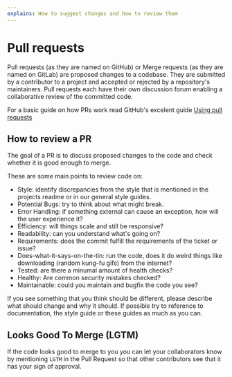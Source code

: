 ```yaml
---
explains: How to suggest changes and how to review them
---
```


# Pull requests

Pull requests (as they are named on GitHub) or Merge requests (as they are named on GitLab) are proposed changes to a codebase. They are submitted by a contributor to a project and accepted or rejected by a repository's maintainers. Pull requests each have their own discussion forum enabling a collaborative review of the committed code. 

For a basic guide on how PRs work read GitHub's excelent guide [Using pull requests](https://help.github.com/articles/using-pull-requests/.)

## How to review a PR

The goal of a PR is to discuss proposed changes to the code and check whether it is good enough to merge.

These are some main points to review code on:

- Style: identify discrepancies from the style that is mentioned in the projects readme or in our general style guides.
- Potential Bugs: try to think about what might break.
- Error Handling: if something external can cause an exception, how will the user experience it?
- Efficiency: will things scale and still be responsive?
- Readability: can you understand what's going on?
- Requirements: does the commit fulfill the requirements of the ticket or issue?
- Does-what-it-says-on-the-tin: run the code, does it do weird things like downloading (random kung-fu gifs) from the internet?
- Tested: are there a minumal amount of health checks?
- Healthy: Are common security mistakes checked?
- Maintainable: could you maintain and bugfix the code you see?

If you see something that you think should be different, please describe what should change and why it should. If possible try to reference to documentation, the style guide or these guides as much as you can.

## Looks Good To Merge (LGTM)

If the code looks good to merge to you you can let your collaborators know by mentioning `LGTM` in the Pull Request so that other contributors see that it has your sign of approval.
